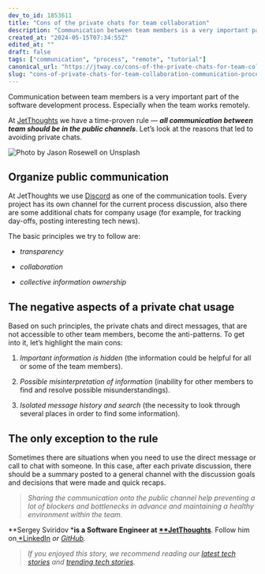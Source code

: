 ```yaml
---
dev_to_id: 1853611
title: "Cons of the private chats for team collaboration"
description: "Communication between team members is a very important part of the software development process...."
created_at: "2024-05-15T07:34:55Z"
edited_at: ""
draft: false
tags: ["communication", "process", "remote", "tutorial"]
canonical_url: "https://jtway.co/cons-of-the-private-chats-for-team-collaboration-f87c8ba8e830"
slug: "cons-of-private-chats-for-team-collaboration-communication-process"
---
```

Communication between team members is a very important part of the software development process. Especially when the team works remotely.

At [JetThoughts](https://www.jetthoughts.com/) we have a time-proven rule — ***all communication between team should be in the public channels***. Let’s look at the reasons that led to avoiding private chats.

![Photo by [Jason Rosewell](https://unsplash.com/@jasonrosewell?utm_source=medium&utm_medium=referral) on [Unsplash](https://unsplash.com?utm_source=medium&utm_medium=referral)](https://cdn-images-1.medium.com/max/10368/0*10ZBfER-qfGBONwE)

## Organize public communication

At JetThoughts we use [Discord](https://discordapp.com/) as one of the communication tools. Every project has its own channel for the current process discussion, also there are some additional chats for company usage (for example, for tracking day-offs, posting interesting tech news).

The basic principles we try to follow are:

* *transparency*

* *collaboration*

* *collective information ownership*

## The negative aspects of a private chat usage

Based on such principles, the private chats and direct messages, that are not accessible to other team members, become the anti-patterns. To get into it, let’s highlight the main cons:

 1. *Important information is hidden* (the information could be helpful for all or some of the team members).

 2. *Possible misinterpretation of information* (inability for other members to find and resolve possible misunderstandings).

 3. *Isolated message history and search* (the necessity to look through several places in order to find some information).

## The only exception to the rule

Sometimes there are situations when you need to use the direct message or call to chat with someone. In this case, after each private discussion, there should be a summary posted to a general channel with the discussion goals and decisions that were made and quick recaps.
>  *Sharing the communication onto the public channel help preventing a lot of blockers and bottlenecks in advance and maintaining a healthy environment within the team.*

**Sergey Sviridov ***is a Software Engineer at [**JetThoughts](https://www.jetthoughts.com/)**. Follow him on[ ](https://twitter.com/ChrisKeathley)[*LinkedIn](https://www.linkedin.com/in/sergey-sviridov-83007199/) *or [GitHub](https://github.com/SviridovSV).*
>  *If you enjoyed this story, we recommend reading our [latest tech stories](https://jtway.co/latest) and [trending tech stories](https://jtway.co/trending).*
